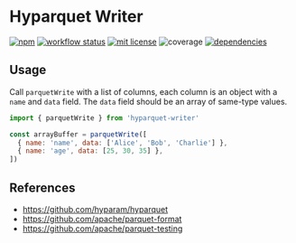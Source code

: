 # Hyparquet Writer

[![npm](https://img.shields.io/npm/v/hyparquet-writer)](https://www.npmjs.com/package/hyparquet-writer)
[![workflow status](https://github.com/hyparam/hyparquet-writer/actions/workflows/ci.yml/badge.svg)](https://github.com/hyparam/hyparquet-writer/actions)
[![mit license](https://img.shields.io/badge/License-MIT-orange.svg)](https://opensource.org/licenses/MIT)
![coverage](https://img.shields.io/badge/Coverage-95-darkred)
[![dependencies](https://img.shields.io/badge/Dependencies-0-blueviolet)](https://www.npmjs.com/package/hyparquet?activeTab=dependencies)

## Usage

Call `parquetWrite` with a list of columns, each column is an object with a `name` and `data` field. The `data` field should be an array of same-type values.

```javascript
import { parquetWrite } from 'hyparquet-writer'

const arrayBuffer = parquetWrite([
  { name: 'name', data: ['Alice', 'Bob', 'Charlie'] },
  { name: 'age', data: [25, 30, 35] },
])
```

## References

 - https://github.com/hyparam/hyparquet
 - https://github.com/apache/parquet-format
 - https://github.com/apache/parquet-testing

